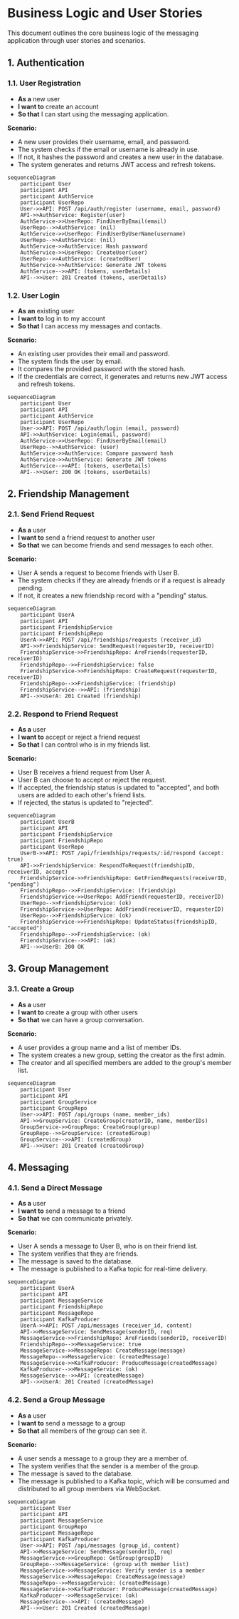 # Business Logic and User Stories

This document outlines the core business logic of the messaging application through user stories and scenarios.

## 1. Authentication

### 1.1. User Registration

*   **As a** new user
*   **I want to** create an account
*   **So that** I can start using the messaging application.

**Scenario:**
*   A new user provides their username, email, and password.
*   The system checks if the email or username is already in use.
*   If not, it hashes the password and creates a new user in the database.
*   The system generates and returns JWT access and refresh tokens.

```mermaid
sequenceDiagram
    participant User
    participant API
    participant AuthService
    participant UserRepo
    User->>API: POST /api/auth/register (username, email, password)
    API->>AuthService: Register(user)
    AuthService->>UserRepo: FindUserByEmail(email)
    UserRepo-->>AuthService: (nil)
    AuthService->>UserRepo: FindUserByUserName(username)
    UserRepo-->>AuthService: (nil)
    AuthService->>AuthService: Hash password
    AuthService->>UserRepo: CreateUser(user)
    UserRepo-->>AuthService: (createdUser)
    AuthService->>AuthService: Generate JWT tokens
    AuthService-->>API: (tokens, userDetails)
    API-->>User: 201 Created (tokens, userDetails)
```

### 1.2. User Login

*   **As an** existing user
*   **I want to** log in to my account
*   **So that** I can access my messages and contacts.

**Scenario:**
*   An existing user provides their email and password.
*   The system finds the user by email.
*   It compares the provided password with the stored hash.
*   If the credentials are correct, it generates and returns new JWT access and refresh tokens.

```mermaid
sequenceDiagram
    participant User
    participant API
    participant AuthService
    participant UserRepo
    User->>API: POST /api/auth/login (email, password)
    API->>AuthService: Login(email, password)
    AuthService->>UserRepo: FindUserByEmail(email)
    UserRepo-->>AuthService: (user)
    AuthService->>AuthService: Compare password hash
    AuthService->>AuthService: Generate JWT tokens
    AuthService-->>API: (tokens, userDetails)
    API-->>User: 200 OK (tokens, userDetails)
```

## 2. Friendship Management

### 2.1. Send Friend Request

*   **As a** user
*   **I want to** send a friend request to another user
*   **So that** we can become friends and send messages to each other.

**Scenario:**
*   User A sends a request to become friends with User B.
*   The system checks if they are already friends or if a request is already pending.
*   If not, it creates a new friendship record with a "pending" status.

```mermaid
sequenceDiagram
    participant UserA
    participant API
    participant FriendshipService
    participant FriendshipRepo
    UserA->>API: POST /api/friendships/requests (receiver_id)
    API->>FriendshipService: SendRequest(requesterID, receiverID)
    FriendshipService->>FriendshipRepo: AreFriends(requesterID, receiverID)
    FriendshipRepo-->>FriendshipService: false
    FriendshipService->>FriendshipRepo: CreateRequest(requesterID, receiverID)
    FriendshipRepo-->>FriendshipService: (friendship)
    FriendshipService-->>API: (friendship)
    API-->>UserA: 201 Created (friendship)
```

### 2.2. Respond to Friend Request

*   **As a** user
*   **I want to** accept or reject a friend request
*   **So that** I can control who is in my friends list.

**Scenario:**
*   User B receives a friend request from User A.
*   User B can choose to accept or reject the request.
*   If accepted, the friendship status is updated to "accepted", and both users are added to each other's friend lists.
*   If rejected, the status is updated to "rejected".

```mermaid
sequenceDiagram
    participant UserB
    participant API
    participant FriendshipService
    participant FriendshipRepo
    participant UserRepo
    UserB->>API: POST /api/friendships/requests/:id/respond (accept: true)
    API->>FriendshipService: RespondToRequest(friendshipID, receiverID, accept)
    FriendshipService->>FriendshipRepo: GetFriendRequests(receiverID, "pending")
    FriendshipRepo-->>FriendshipService: (friendship)
    FriendshipService->>UserRepo: AddFriend(requesterID, receiverID)
    UserRepo-->>FriendshipService: (ok)
    FriendshipService->>UserRepo: AddFriend(receiverID, requesterID)
    UserRepo-->>FriendshipService: (ok)
    FriendshipService->>FriendshipRepo: UpdateStatus(friendshipID, "accepted")
    FriendshipRepo-->>FriendshipService: (ok)
    FriendshipService-->>API: (ok)
    API-->>UserB: 200 OK
```

## 3. Group Management

### 3.1. Create a Group

*   **As a** user
*   **I want to** create a group with other users
*   **So that** we can have a group conversation.

**Scenario:**
*   A user provides a group name and a list of member IDs.
*   The system creates a new group, setting the creator as the first admin.
*   The creator and all specified members are added to the group's member list.

```mermaid
sequenceDiagram
    participant User
    participant API
    participant GroupService
    participant GroupRepo
    User->>API: POST /api/groups (name, member_ids)
    API->>GroupService: CreateGroup(creatorID, name, memberIDs)
    GroupService->>GroupRepo: CreateGroup(group)
    GroupRepo-->>GroupService: (createdGroup)
    GroupService-->>API: (createdGroup)
    API-->>User: 201 Created (createdGroup)
```

## 4. Messaging

### 4.1. Send a Direct Message

*   **As a** user
*   **I want to** send a message to a friend
*   **So that** we can communicate privately.

**Scenario:**
*   User A sends a message to User B, who is on their friend list.
*   The system verifies that they are friends.
*   The message is saved to the database.
*   The message is published to a Kafka topic for real-time delivery.

```mermaid
sequenceDiagram
    participant UserA
    participant API
    participant MessageService
    participant FriendshipRepo
    participant MessageRepo
    participant KafkaProducer
    UserA->>API: POST /api/messages (receiver_id, content)
    API->>MessageService: SendMessage(senderID, req)
    MessageService->>FriendshipRepo: AreFriends(senderID, receiverID)
    FriendshipRepo-->>MessageService: true
    MessageService->>MessageRepo: CreateMessage(message)
    MessageRepo-->>MessageService: (createdMessage)
    MessageService->>KafkaProducer: ProduceMessage(createdMessage)
    KafkaProducer-->>MessageService: (ok)
    MessageService-->>API: (createdMessage)
    API-->>UserA: 201 Created (createdMessage)
```

### 4.2. Send a Group Message

*   **As a** user
*   **I want to** send a message to a group
*   **So that** all members of the group can see it.

**Scenario:**
*   A user sends a message to a group they are a member of.
*   The system verifies that the sender is a member of the group.
*   The message is saved to the database.
*   The message is published to a Kafka topic, which will be consumed and distributed to all group members via WebSocket.

```mermaid
sequenceDiagram
    participant User
    participant API
    participant MessageService
    participant GroupRepo
    participant MessageRepo
    participant KafkaProducer
    User->>API: POST /api/messages (group_id, content)
    API->>MessageService: SendMessage(senderID, req)
    MessageService->>GroupRepo: GetGroup(groupID)
    GroupRepo-->>MessageService: (group with member list)
    MessageService->>MessageService: Verify sender is a member
    MessageService->>MessageRepo: CreateMessage(message)
    MessageRepo-->>MessageService: (createdMessage)
    MessageService->>KafkaProducer: ProduceMessage(createdMessage)
    KafkaProducer-->>MessageService: (ok)
    MessageService-->>API: (createdMessage)
    API-->>User: 201 Created (createdMessage)
```